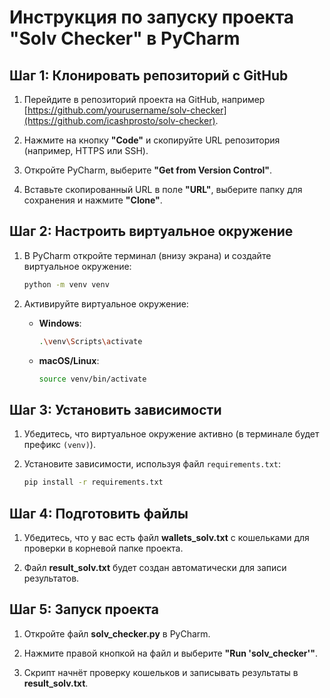 
# Инструкция по запуску проекта "Solv Checker" в PyCharm

## Шаг 1: Клонировать репозиторий с GitHub

1. Перейдите в репозиторий проекта на GitHub, например [https://github.com/yourusername/solv-checker](https://github.com/icashprosto/solv-checker).

2. Нажмите на кнопку **"Code"** и скопируйте URL репозитория (например, HTTPS или SSH).

3. Откройте PyCharm, выберите **"Get from Version Control"**.

4. Вставьте скопированный URL в поле **"URL"**, выберите папку для сохранения и нажмите **"Clone"**.

## Шаг 2: Настроить виртуальное окружение

1. В PyCharm откройте терминал (внизу экрана) и создайте виртуальное окружение:

    ```bash
    python -m venv venv
    ```

2. Активируйте виртуальное окружение:
   - **Windows**:

     ```bash
     .\venv\Scripts\activate
     ```

   - **macOS/Linux**:

     ```bash
     source venv/bin/activate
     ```

## Шаг 3: Установить зависимости

1. Убедитесь, что виртуальное окружение активно (в терминале будет префикс `(venv)`).

2. Установите зависимости, используя файл `requirements.txt`:

    ```bash
    pip install -r requirements.txt
    ```

## Шаг 4: Подготовить файлы

1. Убедитесь, что у вас есть файл **wallets_solv.txt** с кошельками для проверки в корневой папке проекта.

2. Файл **result_solv.txt** будет создан автоматически для записи результатов.

## Шаг 5: Запуск проекта

1. Откройте файл **solv_checker.py** в PyCharm.

2. Нажмите правой кнопкой на файл и выберите **"Run 'solv_checker'"**.

3. Скрипт начнёт проверку кошельков и записывать результаты в **result_solv.txt**.


